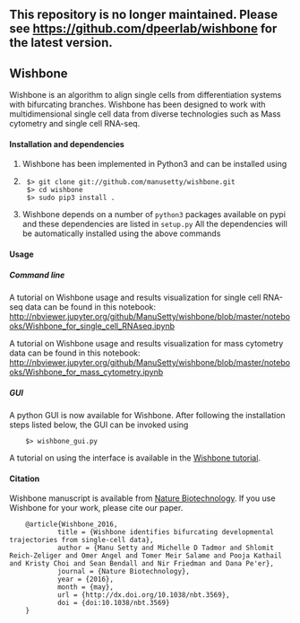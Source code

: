 This repository is no longer maintained. Please see https://github.com/dpeerlab/wishbone for the latest version. 
----------------------------------------------------------------------------------------------------------------












Wishbone 
--------

Wishbone is an algorithm to align single cells from differentiation systems with bifurcating branches. Wishbone has been designed to work 
with multidimensional single cell data from diverse technologies such as Mass cytometry and single cell RNA-seq. 

#### Installation and dependencies
1. Wishbone has been implemented in Python3 and can be installed using
2. 
        $> git clone git://github.com/manusetty/wishbone.git
        $> cd wishbone
        $> sudo pip3 install .

2. Wishbone depends on a number of `python3` packages available on pypi and these dependencies are listed in `setup.py`
All the dependencies will be automatically installed using the above commands

#### Usage

##### Command line
A tutorial on Wishbone usage and results visualization for single cell RNA-seq data can be found in this notebook: http://nbviewer.jupyter.org/github/ManuSetty/wishbone/blob/master/notebooks/Wishbone_for_single_cell_RNAseq.ipynb


A tutorial on Wishbone usage and results visualization for mass cytometry data can be found in this notebook: http://nbviewer.jupyter.org/github/ManuSetty/wishbone/blob/master/notebooks/Wishbone_for_mass_cytometry.ipynb


##### GUI
A python GUI is now available for Wishbone. After following the installation steps listed below, the GUI can be invoked using

        $> wishbone_gui.py

A tutorial on using the interface is available in the [Wishbone tutorial](docs/wishbone_tutorial.pptx).


#### Citation

Wishbone manuscript is available from [Nature Biotechnology](http://www.nature.com/nbt/journal/vaop/ncurrent/full/nbt.3569.html). If you use Wishbone for your work, please cite our paper.

        @article{Wishbone_2016,
                title = {Wishbone identifies bifurcating developmental trajectories from single-cell data},
                author = {Manu Setty and Michelle D Tadmor and Shlomit Reich-Zeliger and Omer Angel and Tomer Meir Salame and Pooja Kathail and Kristy Choi and Sean Bendall and Nir Friedman and Dana Pe'er},
                journal = {Nature Biotechnology},
                year = {2016},
                month = {may},
                url = {http://dx.doi.org/10.1038/nbt.3569},
                doi = {doi:10.1038/nbt.3569}
        }
                
